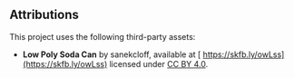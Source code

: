 ## Attributions

This project uses the following third-party assets:

- **Low Poly Soda Can** by sanekcloff, available at [ https://skfb.ly/owLss](https://skfb.ly/owLss) licensed under [CC BY 4.0](https://creativecommons.org/licenses/by/4.0/).